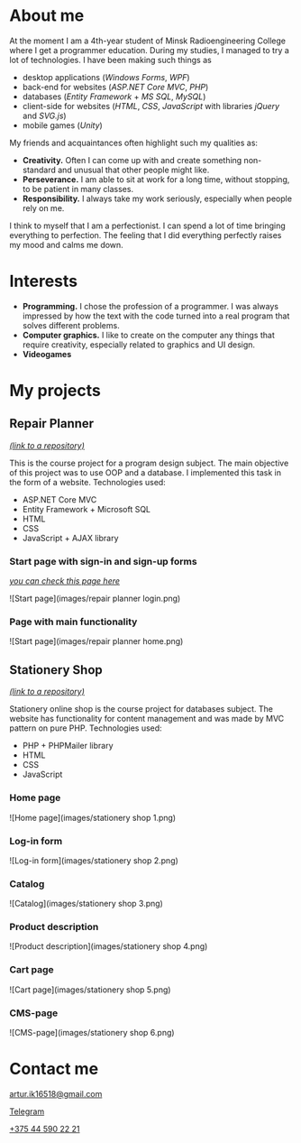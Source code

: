 # About me

At the moment I am a 4th-year student of Minsk Radioengineering College where I get a programmer education. During my studies, I managed to try a lot of technologies. I have been making such things as
- desktop applications (*Windows Forms*, *WPF*)
- back-end for websites (*ASP.NET Core MVC*, *PHP*)
- databases (*Entity Framework* + *MS SQL*, *MySQL*)
- client-side for websites (*HTML*, *CSS*, *JavaScript* with libraries *jQuery* and *SVG.js*)
- mobile games (*Unity*)

My friends and acquaintances often highlight such my qualities as:
 - **Creativity.** Often I can come up with and create something non-standard and unusual that other people might like. 
 - **Perseverance.** I am able to sit at work for a long time, without stopping, to be patient in many classes. 
 - **Responsibility.** I always take my work seriously, especially when people rely on me.

I think to myself that I am a perfectionist. I can spend a lot of time bringing everything to perfection. The feeling that I did everything perfectly raises my mood and calms me down.

# Interests

- **Programming.** I chose the profession of a programmer. I was always impressed by how the text with the code turned into a real program that solves different problems.
- **Computer graphics.** I like to create on the computer any things that require creativity, especially related to graphics and UI design.
- **Videogames**

# My projects

## Repair Planner
*[(link to a repository)](https://github.com/Arthur16518/Repair-Planner)*

This is the course project for a program design subject. The main objective of this project was to use OOP and a database. I implemented this task in the form of a website.
Technologies used:
- ASP.NET Core MVC
- Entity Framework + Microsoft SQL
- HTML
- CSS
- JavaScript + AJAX library

### Start page with sign-in and sign-up forms
*[you can check this page here](https://arthur16518.github.io/Repair-Planner-login-page)*

![Start page](images/repair planner login.png)

### Page with main functionality

![Start page](images/repair planner home.png)

## Stationery Shop
*[(link to a repository)](https://github.com/Arthur16518/Stationery-Shop)*

Stationery online shop is the course project for databases subject. The website has functionality for content management and was made by MVC pattern on pure PHP.
Technologies used:
- PHP + PHPMailer library
- HTML
- CSS
- JavaScript

### Home page

![Home page](images/stationery shop 1.png)

### Log-in form

![Log-in form](images/stationery shop 2.png)

### Catalog

![Catalog](images/stationery shop 3.png)

### Product description

![Product description](images/stationery shop 4.png)

### Cart page

![Cart page](images/stationery shop 5.png)

### CMS-page

![CMS-page](images/stationery shop 6.png)

# Contact me

[artur.ik16518@gmail.com](mailto:artur.ik16518@gmail.com)

[Telegram](https://t.me/str165)

[+375 44 590 22 21](tel:+375445902221)
